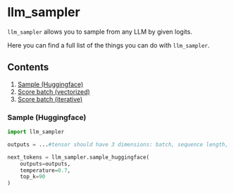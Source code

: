 # llm_sampler

`llm_sampler` allows you to sample from any LLM by given logits.

Here you can find a full list of the things you can do with `llm_sampler`.

## Contents

1. [Sample (Huggingface)](#sample)
2. [Score batch (vectorized)](#score-batch-vectorized)
3. [Score batch (iterative)](#score-batch-iterative)

###  Sample (Huggingface)


```python
import llm_sampler

outputs = ...#tensor should have 3 dimensions: batch, sequence length, vocabulary

next_tokens = llm_sampler.sample_huggingface(
    outputs=outputs,
    temperature=0.7,
    top_k=90
)
```
